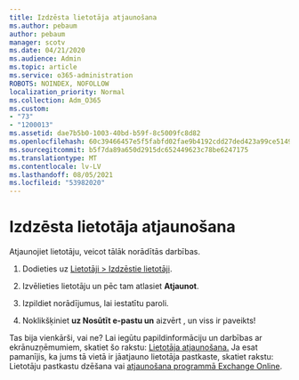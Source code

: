 ```yaml
---
title: Izdzēsta lietotāja atjaunošana
ms.author: pebaum
author: pebaum
manager: scotv
ms.date: 04/21/2020
ms.audience: Admin
ms.topic: article
ms.service: o365-administration
ROBOTS: NOINDEX, NOFOLLOW
localization_priority: Normal
ms.collection: Adm_O365
ms.custom:
- "73"
- "1200013"
ms.assetid: dae7b5b0-1003-40bd-b59f-8c5009fc8d82
ms.openlocfilehash: 60c39466457e5f5fabfd02fae9b4192cdd27ded423a99ce5149b1c102e138097
ms.sourcegitcommit: b5f7da89a650d2915dc652449623c78be6247175
ms.translationtype: MT
ms.contentlocale: lv-LV
ms.lasthandoff: 08/05/2021
ms.locfileid: "53982020"
---
```

# <a name="restore-a-deleted-user"></a>Izdzēsta lietotāja atjaunošana

Atjaunojiet lietotāju, veicot tālāk norādītās darbības.
  
1. Dodieties uz [Lietotāji \> Izdzēstie lietotāji](https://admin.microsoft.com/adminportal/home#/deletedusers).

2. Izvēlieties lietotāju un pēc tam atlasiet **Atjaunot**.

3. Izpildiet norādījumus, lai iestatītu paroli.

4. Noklikšķiniet **uz Nosūtīt e-pastu un** aizvērt , un viss ir paveikts!

Tas bija vienkārši, vai ne? Lai iegūtu papildinformāciju un darbības ar ekrānuzņēmumiem, skatiet šo rakstu: [Lietotāja atjaunošana.](https://docs.microsoft.com/microsoft-365/admin/add-users/restore-user) Ja esat pamanījis, ka jums tā vietā ir jāatjauno lietotāja pastkaste, skatiet rakstu: Lietotāju pastkastu dzēšana vai [atjaunošana programmā Exchange Online](https://docs.microsoft.com/exchange/recipients-in-exchange-online/delete-or-restore-mailboxes).